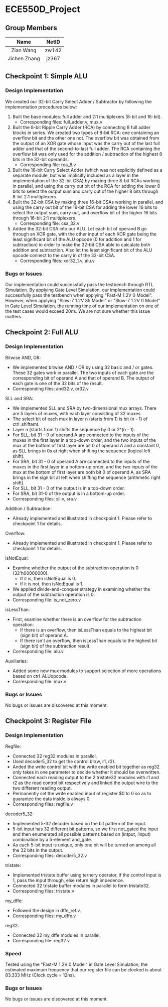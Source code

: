 # ECE550D_Project

## Group Members

| Name | NetID |
| :----: | :----: |
| Zian Wang | zw142 |
| Jichen Zhang | jz367 |

## Checkpoint 1: Simple ALU

### Design Implementation

We created our 32-bit Carry Select Adder / Subtractor by following the implementation procedures below:

1. Built the base modules: full adder and 2:1 multiplexers (8-bit and 16-bit).
    - Corresponding files: full_adder.v, mux.v
2. Built the 8-bit Ripple Carry Adder (RCA) by connecting 8 full adder blocks in series. We created two types of 8-bit RCA: one containing an overflow bit and the other one not. The overflow bit was obtained from the output of an XOR gate whose input was the carry out of the last full adder and that of the second-to-last full adder. The RCA containing the overflow bit was only used for the addition / subtraction of the highest 8 bits in the 32-bit operands.
    - Corresponding file: rca_8.v
3. Built the 16-bit Carry Select Adder (which was not explicitly defined as a separate module, but was implicitly included as a layer in the implementation of the 32-bit CSA) by making three 8-bit RCAs working in parallel, and using the carry out bit of the RCA for adding the lower 8 bits to select the output sum and carry out of the higher 8 bits through 8-bit 2:1 multiplexers.
4. Built the 32-bit CSA by making three 16-bit CSAs working in parallel, and using the carry out bit of the 16-bit CSA for adding the lower 16 bits to select the output sum, carry out, and overflow bit of the higher 16 bits through 16-bit 2:1 multiplexers.
    - Corresponding file: csa_32.v
5. Added the 32-bit CSA into our ALU. Let each bit of operand B go through an XOR gate, with the other input of each XOR gate being the least significant bit of the ALU opcode (0 for addition and 1 for subtraction) in order to make the 32-bit CSA able to calculate both addition and subtraction. Also let the least significant bit of the ALU opcode connect to the carry in of the 32-bit CSA.
    - Corresponding files: xor32_1.v, alu.v

### Bugs or Issues

Our implementation could successfully pass the testbench through RTL Simulation. By applying Gate Level Simulation, our implementation could successfully pass the testbench when applying "Fast-M 1.2V 0 Model". However, when applying "Slow-7 1.2V 85 Model" or "Slow-7 1.2V 0 Model" in Gate Level Simulation, the running time of our implementation on one of the test cases would exceed 20ns. We are not sure whether this issue matters.

## Checkpoint 2: Full ALU

### Design Implementation

Bitwise AND, OR:

* We implemented bitwise AND / OR by using 32 basic and / or gates. These 32 gates work in parallel. The two inputs of each gate are the corresponding bit of operand A and that of operand B. The output of each gate is one of the 32 bits of the result.
* Corresponding files: and32.v, or32.v

SLL and SRA:

* We implemented SLL and SRA by two-dimensional mux arrays. There are 5 layers of muxes, with each layer consisting of 32 muxes.
* The select bit of each mux in layer n (starts from 1) is bit (n - 1) of ctrl_shiftamt.
* Layer n (starts from 1) shifts the sequence by 0 or 2^(n - 1).
* For SLL, bit 31 - 0 of operand A are connected to the inputs of the muxes in the first layer in a top-down order, and the two inputs of the mux at the bottom of first layer are bit 0 of operand A and a constant 0, as SLL brings in 0s at right when shifting the sequence (logical left shift).
* For SRA, bit 31 - 0 of operand A are connected to the inputs of the muxes in the first layer in a bottom-up order, and the two inputs of the mux at the bottom of first layer are both bit 0 of operand A, as SRA brings in the sign bit at left when shifting the sequence (arithmetic right shift).
* For SLL, bit 31 - 0 of the output is in a top-down order.
* For SRA, bit 31-0 of the output is in a bottom-up order.
* Corresponding files: sll.v, sra.v

Addition / Subtraction:

* Already implemented and illustrated in checkpoint 1. Please refer to checkpoint 1 for details.

Overflow:

* Already implemented and illustrated in checkpoint 1. Please refer to checkpoint 1 for details.

isNotEqual:

* Examine whether the output of the subtraction operation is 0 (32'h00000000).
    - If it is, then isNotEqual is 0.
    - If it is not, then isNotEqual is 1.
* We applied divide-and-conquer strategy in examining whether the output of the subtraction operation is 0.
* Corresponding file: is_not_zero.v

isLessThan:

* First, examine whether there is an overflow for the subtraction operation:
    - If there is an overflow, then isLessThan equals to the highest bit (sign bit) of operand A.
    - If there isn't an overflow, then isLessThan equals to the highest bit (sign bit) of the subtraction result.
* Corresponding file: alu.v

Auxiliaries:

* Added some new mux modules to support selection of more operations based on ctrl_ALUopcode.
* Corresponding file: mux.v

### Bugs or Issues

No bugs or issues are discovered at this moment.

## Checkpoint 3: Register File

### Design Implementation

Regfile:

* Connected 32 reg32 modules in parallel.
* Used decoder5_32 to get the control bit(w, r1, r2).
* Anded the write control bit with the write enabled bit together as reg32 only takes in one parameter to decide whether it should be overwritten.
* Connected each reading output to the 2 tristate32 modules with r1 and r2 as the read control bit respectively and linked the output wire to the two different reading output.
* Permanently set the write enabled input of register $0 to 0 so as to guarantee the data inside is always 0.
* Corresponding files: regfile.v

decoder5_32:

* Implemented 5-32 decoder based on the bit pattern of the input.
* 5-bit input has 32 different bit patterns, so we first not_gated the input and then enumerated all possible patterns based on (intput, !input) combination by a 5-element and_gate.
* As each 5-bit input is unique, only one bit will be turned on among all the 32 bits in the output.
* Corresponding files: decoder5_32.v

tristate:

* Implemented tristate buffer using ternery operator, if the control input is 1, pass the input through, else return high impedence.
* Connected 32 tristate buffer modules in parallel to form tristate32.
* Corresponding files: tristate.v

my_dffe:

* Followed the design in dffe_ref.v.
* Corresponding files: my_dffe.v

reg32:

* Connected 32 my_dffe modules in parallel.
* Corresponding file: reg32.v

### Speed

Tested using the "Fast-M 1.2V 0 Model" in Gate Level Simulation, the estimated maximum frequency that our register file can be clocked is about 83.333 MHz (Clock cycle = 12ns).

### Bugs or Issues

No bugs or issues are discovered at this moment.

